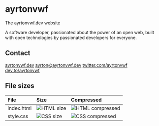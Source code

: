 # ayrtonvwf
The ayrtonvwf.dev website

A software developer, passionated about the power of an open web, built with open technologies by passionated developers for everyone.

## Contact
[ayrtonvwf.dev](https://ayrtonvwf.dev)
[ayrton@ayrtonvwf.dev](mailto:ayrton@ayrtonvwf.dev)
[twitter.com/ayrtonvwf](https://twitter.com/ayrtonvwf)
[dev.to/ayrtonvwf](https://dev.to/ayrtonvwf)

## File sizes

File | Size | Compressed
:-|:-|:-
index.html | ![HTML size](https://img.badgesize.io/ayrtonvwf/ayrtonvwf/gh-pages/index.html.svg) | ![HTML compressed](https://img.badgesize.io/ayrtonvwf/ayrtonvwf/gh-pages/index.html.svg?compression=brotli)
style.css | ![CSS size](https://img.badgesize.io/ayrtonvwf/ayrtonvwf/gh-pages/css/style.css.svg) | ![CSS compressed](https://img.badgesize.io/ayrtonvwf/ayrtonvwf/gh-pages/css/style.css.svg?compression=brotli)